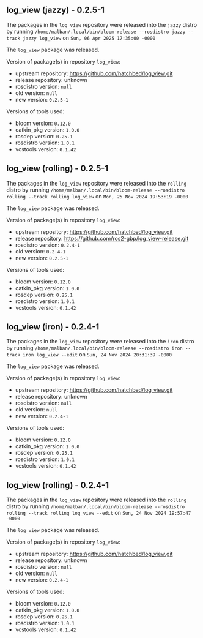 ## log_view (jazzy) - 0.2.5-1

The packages in the `log_view` repository were released into the `jazzy` distro by running `/home/malban/.local/bin/bloom-release --rosdistro jazzy --track jazzy log_view` on `Sun, 06 Apr 2025 17:35:00 -0000`

The `log_view` package was released.

Version of package(s) in repository `log_view`:

- upstream repository: https://github.com/hatchbed/log_view.git
- release repository: unknown
- rosdistro version: `null`
- old version: `null`
- new version: `0.2.5-1`

Versions of tools used:

- bloom version: `0.12.0`
- catkin_pkg version: `1.0.0`
- rosdep version: `0.25.1`
- rosdistro version: `1.0.1`
- vcstools version: `0.1.42`


## log_view (rolling) - 0.2.5-1

The packages in the `log_view` repository were released into the `rolling` distro by running `/home/malban/.local/bin/bloom-release --rosdistro rolling --track rolling log_view` on `Mon, 25 Nov 2024 19:53:19 -0000`

The `log_view` package was released.

Version of package(s) in repository `log_view`:

- upstream repository: https://github.com/hatchbed/log_view.git
- release repository: https://github.com/ros2-gbp/log_view-release.git
- rosdistro version: `0.2.4-1`
- old version: `0.2.4-1`
- new version: `0.2.5-1`

Versions of tools used:

- bloom version: `0.12.0`
- catkin_pkg version: `1.0.0`
- rosdep version: `0.25.1`
- rosdistro version: `1.0.1`
- vcstools version: `0.1.42`


## log_view (iron) - 0.2.4-1

The packages in the `log_view` repository were released into the `iron` distro by running `/home/malban/.local/bin/bloom-release --rosdistro iron --track iron log_view --edit` on `Sun, 24 Nov 2024 20:31:39 -0000`

The `log_view` package was released.

Version of package(s) in repository `log_view`:

- upstream repository: https://github.com/hatchbed/log_view.git
- release repository: unknown
- rosdistro version: `null`
- old version: `null`
- new version: `0.2.4-1`

Versions of tools used:

- bloom version: `0.12.0`
- catkin_pkg version: `1.0.0`
- rosdep version: `0.25.1`
- rosdistro version: `1.0.1`
- vcstools version: `0.1.42`


## log_view (rolling) - 0.2.4-1

The packages in the `log_view` repository were released into the `rolling` distro by running `/home/malban/.local/bin/bloom-release --rosdistro rolling --track rolling log_view --edit` on `Sun, 24 Nov 2024 19:57:47 -0000`

The `log_view` package was released.

Version of package(s) in repository `log_view`:

- upstream repository: https://github.com/hatchbed/log_view.git
- release repository: unknown
- rosdistro version: `null`
- old version: `null`
- new version: `0.2.4-1`

Versions of tools used:

- bloom version: `0.12.0`
- catkin_pkg version: `1.0.0`
- rosdep version: `0.25.1`
- rosdistro version: `1.0.1`
- vcstools version: `0.1.42`


